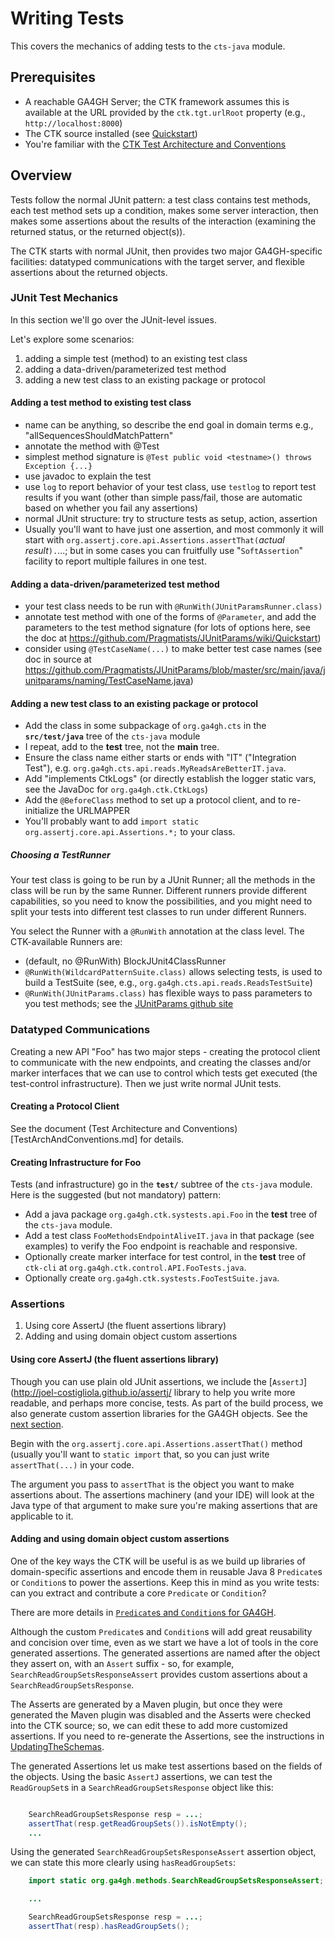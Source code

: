 # Writing Tests

This covers the mechanics of adding tests to the `cts-java` module.

## Prerequisites
- A reachable GA4GH Server; the CTK framework assumes this is available at the URL provided by the `ctk.tgt.urlRoot`
property (e.g., `http://localhost:8000`)
- The CTK source installed (see [Quickstart](Quickstart.md))
- You're familiar with the [CTK Test Architecture and Conventions](TestArchAndConventions.md)

## Overview

Tests follow the normal JUnit pattern: a test class contains test methods, each test method sets up a condition, makes
some server interaction, then makes some assertions about the results of the interaction (examining the returned status,
or the returned object(s)).

The CTK starts with normal JUnit, then provides two major GA4GH-specific facilities: datatyped communications with the
target server, and flexible assertions about the returned objects.

### JUnit Test Mechanics

In this section we'll go over the JUnit-level issues.

Let's explore some scenarios:

1. adding a simple test (method) to an existing test class
1. adding a data-driven/parameterized test method
1. adding a new test class to an existing package or protocol

#### Adding a test method to existing test class
- name can be anything, so describe the end goal in domain terms e.g., "allSequencesShouldMatchPattern"
- annotate the method with @Test
- simplest method signature is `@Test public void <testname>() throws Exception {...}`
- use javadoc to explain the test
- use `log` to report behavior of your test class, use `testlog` to report test results if you want (other than simple
pass/fail, those are automatic based on whether you fail any assertions)
- normal JUnit structure: try to structure tests as setup, action, assertion
- Usually you'll want to have just one assertion, and most commonly it will start with
`org.assertj.core.api.Assertions.assertThat(`*actual result*`).`...; but in some cases you can fruitfully use
"`SoftAssertion`" facility to report multiple failures in one test.

#### Adding a data-driven/parameterized test method
- your test class needs to be run with `@RunWith(JUnitParamsRunner.class)`
- annotate test method with one of the forms of `@Parameter`, and add the parameters to the test method signature (for
lots of options here, see the doc at https://github.com/Pragmatists/JUnitParams/wiki/Quickstart)
- consider using `@TestCaseName(...)` to make better test case names (see doc in source at
https://github.com/Pragmatists/JUnitParams/blob/master/src/main/java/junitparams/naming/TestCaseName.java)

#### Adding a new test class to an existing package or protocol
- Add the class in some subpackage of `org.ga4gh.cts` in the **`src/test/java`** tree of the `cts-java` module
- I repeat, add to the **test** tree, not the **main** tree.
- Ensure the class name either starts or ends with "IT" ("Integration Test"),
e.g. `org.ga4gh.cts.api.reads.MyReadsAreBetterIT.java`.
- Add "implements CtkLogs" (or directly establish the logger static vars, see the JavaDoc for `org.ga4gh.ctk.CtkLogs`)
- Add the `@BeforeClass` method to set up a protocol client, and to re-initialize the URLMAPPER
- You'll probably want to add `import static org.assertj.core.api.Assertions.*;` to your class.

##### Choosing a TestRunner
Your test class is going to be run by a JUnit Runner; all the methods in the class will be run by the same Runner.
Different runners provide different capabilities, so you need to know the possibilities, and you might need to
split your tests into different test classes to run under different Runners.

You select the Runner with a `@RunWith` annotation at the class level. The CTK-available Runners are:
- (default, no @RunWith) BlockJUnit4ClassRunner
- `@RunWith(WildcardPatternSuite.class)` allows selecting tests, is used to build a TestSuite (see, e.g.,
`org.ga4gh.cts.api.reads.ReadsTestSuite`)
- `@RunWith(JUnitParams.class)` has flexible ways to pass parameters to you test methods; see the [JUnitParams github
site](https://github.com/Pragmatists/JUnitParams)

### Datatyped Communications

Creating a new API "Foo" has two major steps - creating the protocol client to communicate with the new endpoints,
and creating the classes and/or marker interfaces that we can use to control which tests get executed (the test-control
infrastructure). Then we just write normal JUnit tests.

#### Creating a Protocol Client

See the document (Test Architecture and Conventions)[TestArchAndConventions.md] for details.

#### Creating Infrastructure for Foo

Tests (and infrastructure) go in the **`test/`** subtree of the `cts-java` module. Here is the suggested (but not
mandatory) pattern:

- Add a java package `org.ga4gh.ctk.systests.api.Foo` in the **test** tree of the `cts-java` module.
- Add a test class `FooMethodsEndpointAliveIT.java` in that package (see examples) to verify the Foo endpoint is
reachable and responsive.
- Optionally create marker interface for test control, in the **test** tree of `ctk-cli` at
`org.ga4gh.ctk.control.API.FooTests.java`.
- Optionally create `org.ga4gh.ctk.systests.FooTestSuite.java`.

### Assertions

1. Using core AssertJ (the fluent assertions library)
1. Adding and using domain object custom assertions

#### Using core AssertJ (the fluent assertions library)
Though you can use plain old JUnit assertions, we include the [`AssertJ`](http://joel-costigliola.github.io/assertj/ library
to help you write more readable, and perhaps more concise, tests.  As part of the build process, we also generate custom
assertion libraries for the GA4GH objects.  See the
[next section](#adding-and-using-domain-object-custom-assertions).

Begin with the `org.assertj.core.api.Assertions.assertThat()` method (usually you'll want to `static import` that,
so you can just write `assertThat(...)` in your code.

The argument you pass to `assertThat` is the object you want to make assertions about.  The assertions machinery (and your
IDE) will look at the Java type of that argument to make sure you're making assertions that are applicable to it.

#### Adding and using domain object custom assertions
One of the key ways the CTK will be useful is as we build up libraries of domain-specific assertions and encode them in
reusable Java 8 `Predicate`s or `Condition`s to power the assertions. Keep this in mind as you write tests: can you extract
and contribute a core `Predicate` or `Condition`?

There are more details in [`Predicate`s and `Condition`s for GA4GH](PredicatesAndConditions.md).

Although the custom `Predicate`s and `Condition`s will add great reusability and concision over time, even as we start
we have a lot of tools in the core generated assertions. The generated
assertions are named after the object they assert on, with an `Assert` suffix - so, for example, `SearchReadGroupSetsResponseAssert`
provides custom assertions about a `SearchReadGroupSetsResponse`.

The Asserts are generated by a Maven plugin, but once they were generated the Maven plugin was disabled and the Asserts
were checked into the CTK source; so, we can edit these to add more customized assertions. If you need to re-generate
the Assertions, see the instructions in [UpdatingTheSchemas](UpdatingTheSchemas.md).

The generated Assertions let us make test assertions based on the fields of the objects.  Using the basic `AssertJ` assertions,
we can test the `ReadGroupSet`s in a `SearchReadGroupSetsResponse` object like this:

```java

    SearchReadGroupSetsResponse resp = ...;
    assertThat(resp.getReadGroupSets()).isNotEmpty();
    ...

```

Using the generated `SearchReadGroupSetsResponseAssert` assertion object, we can state this more clearly using `hasReadGroupSets`:

```java
    import static org.ga4gh.methods.SearchReadGroupSetsResponseAssert;

    ...

    SearchReadGroupSetsResponse resp = ...;
    assertThat(resp).hasReadGroupSets();

```

